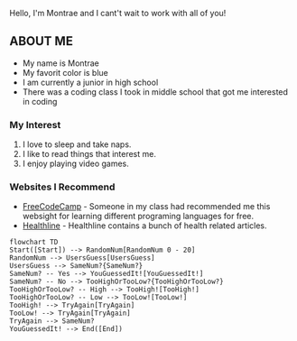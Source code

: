 Hello, I'm Montrae and I cant't wait to work with all of you!

## **ABOUT ME**

* My name is Montrae  
* My favorit color is blue  
* I am currently a junior in high school  
* There was a coding class I took in middle school that got me interested in coding  

### **My Interest**

1. I love to sleep and take naps.  
2. I like to read things that interest me.  
3. I enjoy playing video games.
     
### **Websites I Recommend**

- [FreeCodeCamp](https://www.freecodecamp.org/) - Someone in my class had recommended me this websight for learning different programing languages for free.  
- [Healthline](https://www.healthline.com/m) - Healthline contains a bunch of health related articles.  


```mermaid
flowchart TD
Start([Start]) --> RandomNum[RandomNum 0 - 20]
RandomNum --> UsersGuess[UsersGuess]
UsersGuess --> SameNum?{SameNum?}
SameNum? -- Yes --> YouGuessedIt![YouGuessedIt!]
SameNum? -- No --> TooHighOrTooLow?{TooHighOrTooLow?}
TooHighOrTooLow? -- High --> TooHigh![TooHigh!]
TooHighOrTooLow? -- Low --> TooLow![TooLow!]
TooHigh! --> TryAgain[TryAgain]
TooLow! --> TryAgain[TryAgain]
TryAgain --> SameNum?
YouGuessedIt! --> End([End])
```
